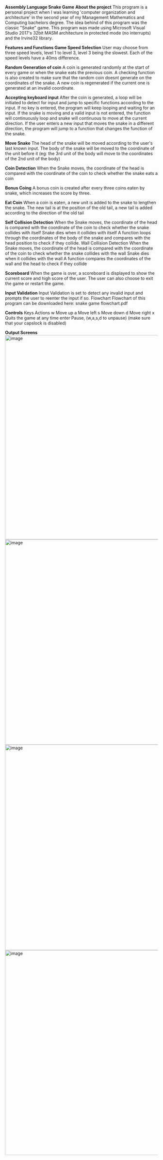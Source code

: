 **Assembly Language Snake Game**
**About the project**
This program is a personal project when I was learning 'computer organization and architecture' in the second year of my Management Mathematics and Computing bachelors degree. The idea behind of this program was the classic "Snake" game. This program was made using Microsoft Visual Studio 2017's 32bit MASM architecture in protected mode (no interrupts) and the Irvine32 library.

**Features and Functions
Game Speed Selection**
User may choose from three speed levels, level 1 to level 3, level 3 being the slowest.
Each of the speed levels have a 40ms difference.

**Random Generation of coin**
A coin is generated randomly at the start of every game or when the snake eats the previous coin.
A checking function is also created to make sure that the random coin doesnt generate on the coordinates of the snake.
A new coin is regenerated if the current one is generated at an invalid coordinate.

**Accepting keyboard input**
After the coin is generated, a loop will be initiated to detect for input and jump to specific functions according to the input.
If no key is entered, the program will keep looping and waiting for an input.
If the snake is moving and a valid input is not entered, the function will continuously loop and snake will continuous to move at the current direction.
If the user enters a new input that moves the snake in a different direction, the program will jump to a function that changes the function of the snake.

**Move Snake**
The head of the snake will be moved according to the user's last known input.
The body of the snake will be moved to the coordinate of the unit before it (eg: the 3rd unit of the body will move to the coordinates of the 2nd unit of the body)

**Coin Detection**
When the Snake moves, the coordinate of the head is compared with the coordinate of the coin to check whether the snake eats a coin

**Bonus Coing**
A bonus coin is created after every three coins eaten by snake, which increases the score by three.

**Eat Coin**
When a coin is eaten, a new unit is added to the snake to lengthen the snake.
The new tail is at the position of the old tail, a new tail is added according to the direction of the old tail

**Self Collision Detection**
When the Snake moves, the coordinate of the head is compared with the coordinate of the coin to check whether the snake collides with itself
Snake dies when it collides with itself
A function loops through the coordinates of the body of the snake and compares with the head position to check if they collide.
Wall Collision Detection
When the Snake moves, the coordinate of the head is compared with the coordinate of the coin to check whether the snake collides with the wall
Snake dies when it collides with the wall
A function compares the coordinates of the wall and the head to check if they collide

**Scoreboard**
When the game is over, a scoreboard is displayed to show the current score and high score of the user.
The user can also choose to exit the game or restart the game.

**Input Validation**
Input Validation is set to detect any invalid input and prompts the user to reenter the input if so.
Flowchart
Flowchart of this program can be downloaded here: snake game flowchart.pdf

**Controls**
Keys	Actions
w	Move up
a	Move left
s	Move down
d	Move right
x	Quits the game at any time
enter	Pause, (w,a,s,d to unpause)
(make sure that your capslock is disabled)

**Output Screens**
<img width="671" alt="image" src="https://github.com/smshozab/snake_in_asm/assets/29998010/6610c6f2-5aba-4ab4-a776-1e197010d87c">
<img width="674" alt="image" src="https://github.com/smshozab/snake_in_asm/assets/29998010/54e988d8-421d-437a-9863-0967d5c6a6f8">
<img width="675" alt="image" src="https://github.com/smshozab/snake_in_asm/assets/29998010/7e79238e-8061-4514-a028-5f306f10d724">
<img width="673" alt="image" src="https://github.com/smshozab/snake_in_asm/assets/29998010/c0dd5402-632a-4c08-8c9e-6fe58c0120a7">
